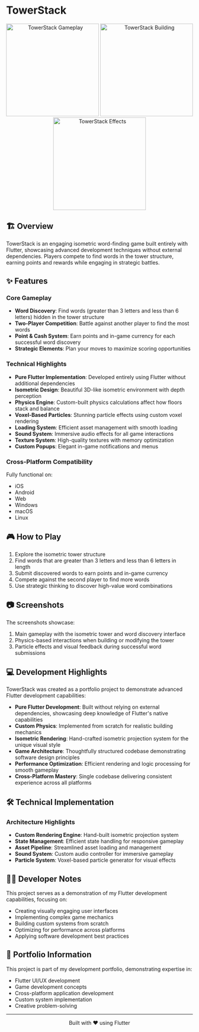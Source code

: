 # TowerStack

<p align="center">
  <img src="screenshots/screenshot1.png" width="250" alt="TowerStack Gameplay">
  <img src="screenshots/screenshot2.png" width="250" alt="TowerStack Building">
  <img src="screenshots/screenshot3.png" width="250" alt="TowerStack Effects">
</p>

## 🏗️ Overview

TowerStack is an engaging isometric word-finding game built entirely with Flutter, showcasing advanced development techniques without external dependencies. Players compete to find words in the tower structure, earning points and rewards while engaging in strategic battles.

## ✨ Features

### Core Gameplay
- **Word Discovery**: Find words (greater than 3 letters and less than 6 letters) hidden in the tower structure
- **Two-Player Competition**: Battle against another player to find the most words
- **Point & Cash System**: Earn points and in-game currency for each successful word discovery
- **Strategic Elements**: Plan your moves to maximize scoring opportunities

### Technical Highlights
- **Pure Flutter Implementation**: Developed entirely using Flutter without additional dependencies
- **Isometric Design**: Beautiful 3D-like isometric environment with depth perception
- **Physics Engine**: Custom-built physics calculations affect how floors stack and balance
- **Voxel-Based Particles**: Stunning particle effects using custom voxel rendering
- **Loading System**: Efficient asset management with smooth loading
- **Sound System**: Immersive audio effects for all game interactions
- **Texture System**: High-quality textures with memory optimization
- **Custom Popups**: Elegant in-game notifications and menus

### Cross-Platform Compatibility
Fully functional on:
- iOS
- Android
- Web
- Windows
- macOS
- Linux

## 🎮 How to Play

1. Explore the isometric tower structure
2. Find words that are greater than 3 letters and less than 6 letters in length
3. Submit discovered words to earn points and in-game currency
4. Compete against the second player to find more words
5. Use strategic thinking to discover high-value word combinations

## 📷 Screenshots

The screenshots showcase:
1. Main gameplay with the isometric tower and word discovery interface
2. Physics-based interactions when building or modifying the tower
3. Particle effects and visual feedback during successful word submissions

## 💻 Development Highlights

TowerStack was created as a portfolio project to demonstrate advanced Flutter development capabilities:

- **Pure Flutter Development**: Built without relying on external dependencies, showcasing deep knowledge of Flutter's native capabilities
- **Custom Physics**: Implemented from scratch for realistic building mechanics
- **Isometric Rendering**: Hand-crafted isometric projection system for the unique visual style
- **Game Architecture**: Thoughtfully structured codebase demonstrating software design principles
- **Performance Optimization**: Efficient rendering and logic processing for smooth gameplay
- **Cross-Platform Mastery**: Single codebase delivering consistent experience across all platforms

## 🛠️ Technical Implementation

### Architecture Highlights
- **Custom Rendering Engine**: Hand-built isometric projection system
- **State Management**: Efficient state handling for responsive gameplay
- **Asset Pipeline**: Streamlined asset loading and management
- **Sound System**: Custom audio controller for immersive gameplay
- **Particle System**: Voxel-based particle generator for visual effects

## 👨‍💻 Developer Notes

This project serves as a demonstration of my Flutter development capabilities, focusing on:
- Creating visually engaging user interfaces
- Implementing complex game mechanics
- Building custom systems from scratch
- Optimizing for performance across platforms
- Applying software development best practices

## 📱 Portfolio Information

This project is part of my development portfolio, demonstrating expertise in:
- Flutter UI/UX development
- Game development concepts
- Cross-platform application development
- Custom system implementation
- Creative problem-solving

---

<p align="center">Built with ❤️ using Flutter</p>
